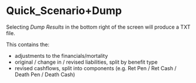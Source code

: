 # Quick_Scenario+Dump

Selecting _Dump Results_ in the bottom right of the screen will produce
a TXT file.
  
This contains the:  

-   adjustments to the financials/mortality  
-   original / change in / revised liabilities, split by benefit type  
-   revised cashflows, split into components (e.g. Ret Pen / Ret Cash / Death Pen / Death Cash)
